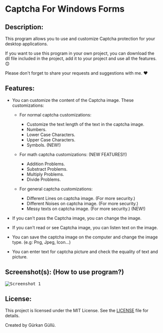 # Captcha For Windows Forms

## Description:
This program allows you to use and customize Captcha protection for your desktop applications.

If you want to use this program in your own project, you can download the dll file included in the project, add it to your project and use all the features. :blush:

Please don't forget to share your requests and suggestions with me. :heart:

## Features:
- You can customize the content of the Captcha image. These customizations:
	- For normal captcha customizations:
		- Customize the text length of the text in the captcha image.
		- Numbers.
		- Lower Case Characters.
		- Upper Case Characters.
		- Symbols. (NEW!)

	- For math captcha customizations: (NEW FEATURES!!)
		- Addition Problems.
		- Substract Problems.
		- Multiply Problems.
		- Divide Problems.

	- For general captcha customizations:
		- Different Lines on captcha image. (For more security.)
		- Different Noises on captcha image. (For more security.)
		- Messy texts on captcha image. (For more security.) (NEW!)

- If you can't pass the Captcha image, you can change the image.
- If you can't read or see Captcha image, you can listen text on the image.
- You can save the captcha image on the computer and change the image type. (e.g: Png, Jpeg, Icon...)
- You can enter text for captcha picture and check the equality of text and picture.

## Screenshot(s): (How to use program?)
<kbd>![Screenshot_1](https://github.com/gurkangullu/Captcha-For-Windows-Forms/blob/master/CaptchaForWinForms/CaptchaForWinForms/Screenshots/HowUseCaptchaForWinForms.gif)</kbd>

## License:
This project is licensed under the MIT License. See the [LICENSE](../master/LICENSE) file for details.

Created by Gürkan Güllü.
